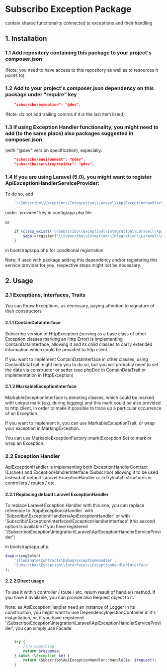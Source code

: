 # Subscribo Exception Package

contain shared functionality connected to exceptions and their handling

## 1. Installation

### 1.1 Add repository containing this package to your project's composer.json

(Note: you need to have access to this repository as well as to resources it points to)

### 1.2 Add to your project's composer.json dependency on this package under "require" key

```json
    "subscribo/exception": "@dev",
```

(Note: do not add trailing comma if it is the last item listed)

### 1.3 If using Exception Handler functionality, you might need to add (to the same place) also packages suggested in composer.json

(with "@dev" version specification), especially:

```json
    "subscribo/environment": "@dev",
    "subscribo/serviceprovider": "@dev",
```

### 1.4 If you are using Laravel (5.0), you might want to register ApiExceptionHandlerServiceProvider:

To do so, add

```php
    '\\Subscribo\\Exception\\Integration\\Laravel\\ApiExceptionHandlerServiceProvider',
```

under 'provider' key in config/app.php file.

or

```php
    if (class_exists('\\Subscribo\\Exception\\Integration\\Laravel\\ApiExceptionHandlerServiceProvider')) {
        $app->register('\\Subscribo\\Exception\\Integration\\Laravel\\ApiExceptionHandlerServiceProvider');
    }
```

in bootstrap/app.php for conditional registration

Note: If used with package adding this dependency and/or registering this service provider for you, respective steps might not be necessary.

## 2. Usage

### 2.1 Exceptions, Interfaces, Traits

You can throw Exceptions, as necessary, paying attention to signature of their constructors

#### 2.1.1 ContainDataInterface

Subscribo version of HttpException (serving as a base class of other Exception classes marking an Http Error)
is implementing ContainDataInterface, allowing it and its child classes to carry extended information which could be provided to http client.

If you want to implement ContainDataInterface in other classes, using ContainDataTrait might help you to do so, but you will probably need to set the data via constructor or setter (see phpDoc in ContainDataTrait or implementation in HttpException)

#### 2.1.2 MarkableExceptionInterface

MarkableExceptionInterface is denoting classes, which could be marked with unique mark (e.g. during logging) and this mark could be also provided to http client,
in order to make it possible to trace up a particular occurrence of an Exception.

If you want to implement it, you can use MarkableExceptionTrait, or wrap your exception in MarkingException.

You can use MarkableExceptionFactory::mark(Exception $e) to mark or wrap an Exception.

### 2.2 Exception Handler

ApiExceptionHandler is implementing both ExceptionHandlerContract (Laravel) and ExceptionHandlerInterface (Subscribo)
allowing it to be used instead of default Laravel ExceptionHandler or in try/catch structures in controllers / routes / etc.

#### 2.2.1 Replacing default Laravel ExceptionHandler

To replace Laravel Exception Handler with this one, you can replace reference to 'App\Exceptions\Handler' with 'Subscribo\\Exception\\Handlers\\ApiExceptionHandler'
or with 'Subscribo\\Exception\\Interfaces\\ExceptionHandlerInterface'
(this second option is available if you have registered '\\Subscribo\\Exception\\Integration\\Laravel\\ApiExceptionHandlerServiceProvider')

in bootstrap/app.php:
```php
$app->singleton(
    'Illuminate\Contracts\Debug\ExceptionHandler',
    'Subscribo\\Exception\\Interfaces\\ExceptionHandlerInterface'
);

```

#### 2.2.2 Direct usage

To use it within controller / route / etc, return result of handle() method.
If you have it available, you can provide also Request object to it.

Note: as ApiExceptionHandler need an instance of Logger in its construction, you might want to use DependencyInjectionContainer in it's instantiation,
or, if you have registered '\\Subscribo\\Exception\\Integration\\Laravel\\ApiExceptionHandlerServiceProvider', you can simply use Facade:

```php

    try {
        //do something
        return $response;
    } catch (\Exception $e) {
        return \Subscribo\ApiExceptionHandler::handle($e, $request);
    }

```
